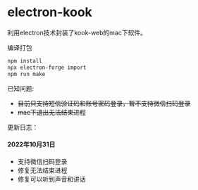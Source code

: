 # electron-kook

利用electron技术封装了kook-web的mac下软件。

编译打包

```bash
npm install
npx electron-forge import
npm run make
```

已知问题:

- ~~目前只支持短信验证码和账号密码登录，暂不支持微信扫码登录~~
- ~~mac下退出无法结束进程~~

更新日志：

#### 2022年10月31日

* 支持微信扫码登录
* 修复无法结束进程
* 修复可以听到声音和讲话
